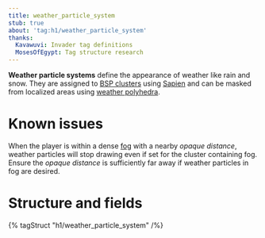 ```yaml
---
title: weather_particle_system
stub: true
about: 'tag:h1/weather_particle_system'
thanks:
  Kavawuvi: Invader tag definitions
  MosesOfEgypt: Tag structure research
---
```

**Weather particle systems** define the appearance of weather like rain and snow. They are assigned to [BSP clusters](~scenario_structure_bsp#clusters-and-cluster-data) using [Sapien](~h1a-sapien) and can be masked from localized areas using [weather polyhedra](~scenario_structure_bsp#weather-polyhedra).

# Known issues
When the player is within a dense [fog](~) with a nearby _opaque distance_, weather particles will stop drawing even if set for the cluster containing fog. Ensure the _opaque distance_ is sufficiently far away if weather particles in fog are desired.

# Structure and fields

{% tagStruct "h1/weather_particle_system" /%}
